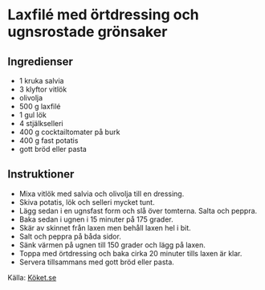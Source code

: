 # Laxfilé med örtdressing och ugnsrostade grönsaker

## Ingredienser

* 1 kruka salvia
* 3 klyftor vitlök
* olivolja
* 500 g laxfilé
* 1  gul  lök
* 4  stjälkselleri
* 400 g cocktailtomater på burk
* 400 g fast potatis
* gott bröd eller pasta

## Instruktioner

* Mixa vitlök med salvia och olivolja till en dressing.
* Skiva potatis, lök och selleri mycket tunt.
* Lägg sedan i en ugnsfast form och slå över tomterna. Salta och peppra.
* Baka sedan i ugnen i 15 minuter på 175 grader.
* Skär av skinnet från laxen men behåll laxen hel i bit.
* Salt och peppra på båda sidor.
* Sänk värmen på ugnen till 150 grader och lägg på laxen.
* Toppa med örtdressing och baka cirka 20 minuter tills laxen är klar.
* Servera tillsammans med gott bröd eller pasta.

Källa: [Köket.se](https://www.koket.se/mitt-kok/tommy-myllymaki/laxfile-med-ortdressing-och-ugnsrostade-gronsaker/)